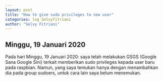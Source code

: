 ```yaml
---
layout: post
title: "How to give sudo privileges to new user"
categories: log Selvyfitriani
author: "Selvy Fitriani"
---
```


## Minggu, 19 Januari 2020

Pada hari Minggu, 19 Januari 2020: saya telah melakukan GSGS (Google Sana Google Sini) terkait memberikan sudo privileges kepada user baru pada raspbian. Namun, yang saya temukan hanya dengan menambahkan dia pada group sudoers, untuk cara lain saya belum menemukan.

